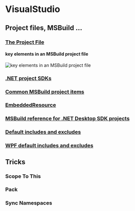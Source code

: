 # VisualStudio

## Project files, MSBuild ...

### [The Project File](https://docs.microsoft.com/en-us/aspnet/web-forms/overview/deployment/web-deployment-in-the-enterprise/understanding-the-project-file)

#### key elements in an MSBuild project file
![key elements in an MSBuild project file](https://docs.microsoft.com/en-us/aspnet/web-forms/overview/deployment/web-deployment-in-the-enterprise/understanding-the-project-file/_static/image2.png)

### [.NET project SDKs](https://docs.microsoft.com/en-us/dotnet/core/project-sdk/overview)

### [Common MSBuild project items](https://docs.microsoft.com/en-us/visualstudio/msbuild/common-msbuild-project-items?view=vs-2022#compile)

### [EmbeddedResource](https://docs.microsoft.com/en-us/visualstudio/msbuild/common-msbuild-project-items?view=vs-2022#embeddedresource)

### [MSBuild reference for .NET Desktop SDK projects](https://docs.microsoft.com/en-us/dotnet/core/project-sdk/msbuild-props-desktop#wpf-default-includes-and-excludes)

### [Default includes and excludes](https://docs.microsoft.com/en-us/dotnet/core/project-sdk/overview#default-includes-and-excludes)
### [WPF default includes and excludes](https://docs.microsoft.com/en-us/dotnet/core/project-sdk/msbuild-props-desktop#wpf-default-includes-and-excludes)

## Tricks

### Scope To This
### Pack
### Sync Namespaces
